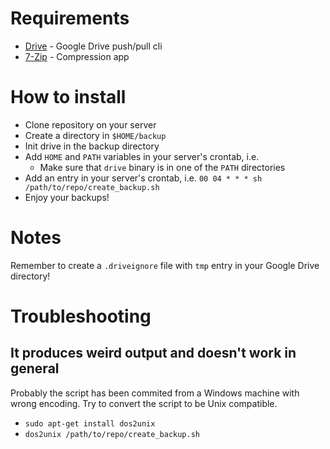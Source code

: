 # Requirements

* [Drive](https://github.com/odeke-em/drive) - Google Drive push/pull cli
* [7-Zip](http://www.7-zip.org/download.html) - Compression app

# How to install

* Clone repository on your server
* Create a directory in `$HOME/backup`
* Init drive in the backup directory
* Add `HOME` and `PATH` variables in your server's crontab, i.e. 
    * Make sure that `drive` binary is in one of the `PATH` directories
* Add an entry in your server's crontab, i.e. `00 04 * * * sh /path/to/repo/create_backup.sh`
* Enjoy your backups!

# Notes

Remember to create a `.driveignore` file with `tmp` entry in your Google Drive directory!

# Troubleshooting

## It produces weird output and doesn't work in general
Probably the script has been commited from a Windows machine with wrong encoding. Try to convert the script to be Unix compatible.

* `sudo apt-get install dos2unix`
* `dos2unix /path/to/repo/create_backup.sh`